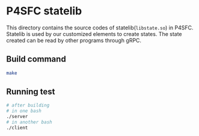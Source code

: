 # P4SFC statelib

This directory contains the source codes of statelib(`libstate.so`) in P4SFC.
Statelib is used by our customized elements to create states. The state
created can be read by other programs through gRPC.

## Build command

```bash
make
```

## Running test

```bash
# after building
# in one bash
./server
# in another bash
./client
```

